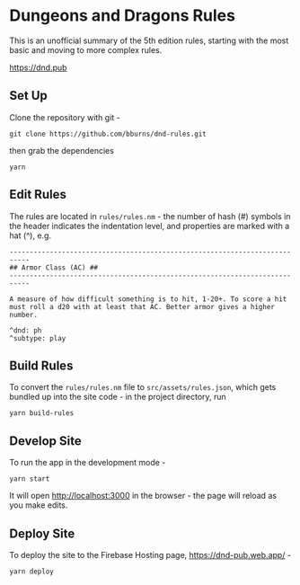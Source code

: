 # Dungeons and Dragons Rules

This is an unofficial summary of the 5th edition rules, starting with the most basic and moving to more complex rules. 

https://dnd.pub


## Set Up

Clone the repository with git - 

    git clone https://github.com/bburns/dnd-rules.git

then grab the dependencies

    yarn


## Edit Rules

The rules are located in `rules/rules.nm` - the number of hash (#) symbols in the header indicates the indentation level, and properties are marked with a hat (^), e.g. 

    ---------------------------------------------------------------------------
    ## Armor Class (AC) ##
    ---------------------------------------------------------------------------

    A measure of how difficult something is to hit, 1-20+. To score a hit must roll a d20 with at least that AC. Better armor gives a higher number. 

    ^dnd: ph
    ^subtype: play


## Build Rules

To convert the `rules/rules.nm` file to `src/assets/rules.json`, which gets bundled up into the site code - in the project directory, run

    yarn build-rules


## Develop Site

To run the app in the development mode - 

    yarn start

It will open [http://localhost:3000](http://localhost:3000) in the browser - the page will reload as you make edits.


## Deploy Site

To deploy the site to the Firebase Hosting page, https://dnd-pub.web.app/ -

    yarn deploy
